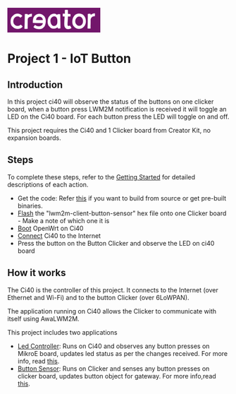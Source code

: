 ![Creator Logo](../images/creatorlogo.png)

# Project 1 - IoT Button

## Introduction

In this project ci40 will observe the status of the buttons on one clicker board, when a button press LWM2M notification is received it will toggle an LED on the Ci40 board. For each button press the LED will toggle on and off.

This project requires the Ci40 and 1 Clicker board from Creator Kit, no expansion boards.

## Steps
To complete these steps, refer to the [Getting Started](../GettingStarted.md) for detailed descriptions of each action.

* Get the code: Refer [this](../GettingStarted.md#getting-the-code) if you want to build from source or get pre-built binaries.
* [Flash](../GettingStarted.md#programming-a-6lowpan-clicker) the "lwm2m-client-button-sensor" hex file onto one Clicker board - Make a note of which one it is
* [Boot](../GettingStarted.md#running-ci40-board) OpenWrt on Ci40
* [Connect](../GettingStarted.md#connecting-ci40-to-the-internet) Ci40 to the Internet
* Press the button on the Button Clicker and observe the LED on ci40 board

## How it works
The Ci40 is the controller of this project. It connects to the Internet (over Ethernet and Wi-Fi) and to the button Clicker (over 6LoWPAN).

The application running on Ci40 allows the Clicker to communicate with itself using AwaLWM2M.

This project includes two applications
* [Led Controller](https://github.com/CreatorKit/led-controller): Runs on Ci40 and observes any button presses on MikroE board, updates led status as per the changes received. For more info, read [this](https://github.com/CreatorKit/led-controller/blob/master/README.md).
* [Button Sensor](https://github.com/CreatorKit/button-sensor): Runs on Clicker and senses any button presses on clicker board, updates button object for gateway. For more info,read [this](https://github.com/CreatorKit/button-sensor/blob/master/README.md).
